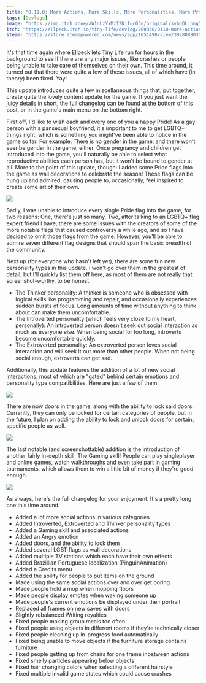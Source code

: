 ```yaml
---
title: "0.11.0: More Actions, More Skills, More Personalities, More Pride!"
tags: [Devlogs]
image: "https://img.itch.zone/aW1nLzYxMzI2NjIucG5n/original/svbgOL.png"
itch: "https://ellpeck.itch.io/tiny-life/devlog/260838/0110-more-actions-more-skills-more-personalities-more-pride"
steam: "https://store.steampowered.com/news/app/1651490/view/3028088035178415265"
---
```


It's that time again where Ellpeck lets Tiny Life run for hours in the background to see if there are any major issues, like crashes or people being unable to take care of themselves on their own. This time around, it turned out that there were quite a few of these issues, all of which have (in theory) been fixed. Yay!

This update introduces quite a few miscellaneous things that, put together, create quite the lovely content update for the game. If you just want the juicy details in short, the full changelog can be found at the bottom of this post, or in the game's main menu on the bottom right.

First off, I'd like to wish each and every one of you a happy Pride! As a gay person with a pansexual boyfriend, it's important to me to get LGBTQ+ things right, which is something you might've been able to notice in the game so far. For example: There is no gender in the game, and there won't ever be gender in the game, either. Once pregnancy and children get introduced into the game, you'll naturally be able to select what reproductive abilities each person has, but it won't be bound to gender at all. More to the point of this update, though: I added some Pride flags into the game as wall decorations to celebrate the season! These flags can be hung up and admired, causing people to, occasionally, feel inspired to create some art of their own.

![](https://img.itch.zone/aW1nLzYxMzI2NjIucG5n/original/svbgOL.png)

Sadly, I was unable to introduce every single Pride flag into the game, for two reasons: One, there's just so many. Two, after talking to an LGBTQ+ flag expert friend I have, there are some issues with the creators of some of the more notable flags that caused controversy a while ago, and so I have decided to omit those flags from the game. However, you'll be able to admire seven different flag designs that should span the basic breadth of the community.

Next up (for everyone who hasn't left yet), there are some fun new personality types in this update. I won't go over them in the greatest of detail, but I'll quickly list them off here, as  most of them are not really that screenshot-worthy, to be honest.

- The Thinker personality: A thinker is someone who is obsessed with logical skills like programming and repair, and occasionally experiences sudden bursts of focus. Long amounts of time without anything to think about can make them uncomfortable.
- The Introverted personality (which feels very close to my heart, personally): An introverted person doesn't seek out social interaction as much as everyone else. When being social for too long, introverts become uncomfortable quickly.
- The Extroverted personality: An extroverted person loves social interaction and will seek it out more than other people. When not being social enough, extroverts can get sad.

Additionally, this update features the addition of a lot of new social interactions, most of which are "gated" behind certain emotions and personality type compatibilities. Here are just a few of them:

![](https://img.itch.zone/aW1nLzYxMzI2OTYucG5n/original/764YMF.png)

There are now doors in the game, along with the ability to lock said doors. Currently, they can only be locked for certain categories of people, but in the future, I plan on adding the ability to lock and unlock doors for certain, specific people as well.

![](https://img.itch.zone/aW1nLzYxMzI3MDcucG5n/original/UHYqC9.png)

The last notable (and screenshottable) addition is the introduction of another fairly in-depth skill: The Gaming skill! People can play singleplayer and online games, watch walkthroughs and even take part in gaming tournaments, which allows them to win a little bit of money if they're good enough.

![](https://img.itch.zone/aW1nLzYxMzI3MjIucG5n/original/0oRE2p.png)

As always, here's the full changelog for your enjoyment. It's a pretty long one this time around.

- Added a lot more social actions in various categories
- Added Introverted, Extroverted and Thinker personality types
- Added a Gaming skill and associated actions
- Added an Angry emotion
- Added doors, and the ability to lock them
- Added several LGBT flags as wall decorations
- Added multiple TV stations which each have their own effects
- Added Brazillian Portuguese localization (PinguinAnimation)
- Added a Credits menu
- Added the ability for people to put items on the ground
- Made using the same social actions over and over get boring
- Made people hold a mop when mopping floors
- Made people display emotes when waking someone up
- Made people's current emotions be displayed under their portrait
- Replaced all frames on new saves with doors
- Slightly rebalanced Writing royalties
- Fixed people making group meals too often
- Fixed people using objects in different rooms if they're technically closer
- Fixed people cleaning up in-progress food automatically
- Fixed being unable to move objects if the furniture storage contains furniture
- Fixed people getting up from chairs for one frame inbetween actions
- Fixed smelly particles appearing below objects
- Fixed hair changing colors when selecting a different hairstyle
- Fixed multiple invalid game states which could cause crashes
